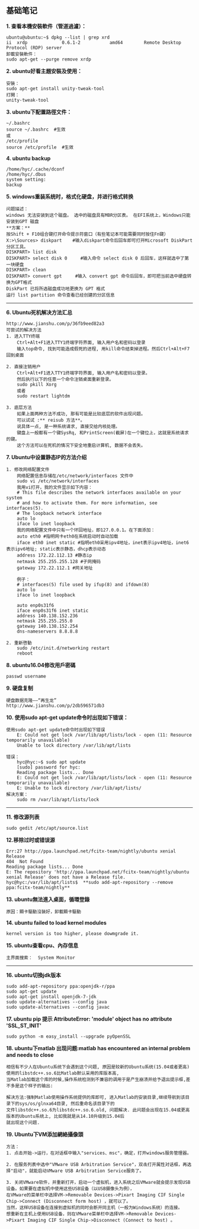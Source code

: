 ## 基础笔记 

**1. 查看本機安裝軟件（管道過濾）：**

    ubuntu@ubuntu:~$ dpkg --list | grep xrd
    ii  xrdp             0.6.1-2           amd64        Remote Desktop Protocol (RDP) server
    卸載安裝軟件：
    sudo apt-get --purge remove xrdp

**2. ubuntu好看主題安裝及使用：**

    安裝：
    sudo apt-get install unity-tweak-tool
    打開：
    unity-tweak-tool

**3. ubuntu下配置路徑文件：**

    ~/.bashrc
    source ~/.bashrc  #生效
    或
    /etc/profile
    source /etc/profile  #生效

**4. ubuntu backup**
  
    /home/hyc/.cache/dconf
    /home/hyc/.dbus
    system setting:
    backup

**5. windows重装系统时，格式化硬盘，并进行格式转换**

    问题描述：    
    windows 无法安装到这个磁盘。 选中的磁盘具有MBR分区表。 在EFI系统上，Windows只能安装到GPT 磁盘
    **方案：**
    按Shift + F10组合键打开命令提示符窗口（有些笔记本可能需要同时按住Fn键）    
    X:>\Sources> diskpart    #输入diskpart命令后回车即可打开Microsoft DiskPart分区工具。    
    DISKPART> list disk    
    DISKPART> select disk 0     #输入命令 select disk 0 后回车，这样就选中了第一块硬盘    
    DISKPART> clean    
    DISKPART> convert gpt     #输入 convert gpt 命令后回车，即可把当前选中硬盘转换为GPT格式    
    DiskPart 已将所选磁盘成功地更换为 GPT 格式    
    运行 list partition 命令查看已经创建的分区信息

---

**6. Ubuntu死机解决方法汇总**

    http://www.jianshu.com/p/36fb9eed82a3
    可尝试的解决方法
    1. 进入TTY终端
        Ctrl+Alt+F1进入TTY1终端字符界面, 输入用户名和密码以登录
        输入top命令, 找到可能造成假死的进程, 用kill命令结束掉进程。然后Ctrl+Alt+F7回到桌面

    2. 直接注销用户
        Ctrl+Alt+F1进入TTY1终端字符界面, 输入用户名和密码以登录。
        然后执行以下的任意一个命令注销桌面重新登录。
        sudo pkill Xorg
        或者
        sudo restart lightdm

    3. 底层方法
        如果上面两种方法不成功, 那有可能是比较底层的软件出现问题。
        可以试试 :** reisub 方法**。
        说具体一点, 是一种系统请求, 直接交给内核处理。
        键盘上一般都有一个键SysRq, 和PrintScreen(截屏)在一个键位上，这就是系统请求的键。
        这个方法可以在死机的情况下安全地重启计算机, 数据不会丢失。

**7. Ubuntu中设置静态IP的方法介绍**

    1. 修改网络配置文件 
        网络配置信息存储在/etc/network/interfaces 文件中 
        sudo vi /etc/network/interfaces 
        我用vi打开，我的文件显示如下内容： 
        # This file describes the network interfaces available on your system 
        # and how to activate them. For more information, see interfaces(5). 
        # The loopback network interface 
        auto lo 
        iface lo inet loopback 
        我的网络配置文件中只有一个环回地址，即127.0.0.1。在下面添加： 
        auto eth0 #指明网卡eth0在系统启动时自动加载 
        iface eth0 inet static #指明eth0采用ipv4地址，inet表示ipv4地址，inet6表示ipv6地址; static表示静态，dhcp表示动态 
        address 172.22.112.13 #静态ip 
        netmask 255.255.255.128 #子网掩码 
        gateway 172.22.112.1 #网关地址 
  
        例子：
        # interfaces(5) file used by ifup(8) and ifdown(8)
        auto lo
        iface lo inet loopback

        auto enp0s31f6
        iface enp0s31f6 inet static
        address 140.138.152.236
        netmask 255.255.255.0
        gateway 140.138.152.254
        dns-nameservers 8.8.8.8
  
    2. 重新啓動
        sudo /etc/init.d/networking restart
        reboot
  
  
**8. ubuntu16.04修改用戶密碼**

    passwd username
  
  
**9. 硬盘复制**

    硬盘数据克隆——“再生龙”
    http://www.jianshu.com/p/2db596571db3
    
**10. 使用sudo apt-get update命令时出现如下错误：**

    使用sudo apt-get update命令时出现如下错误
        E: Could not get lock /var/lib/apt/lists/lock - open (11: Resource temporarily unavailable)
        Unable to lock directory /var/lib/apt/lists

    错误：
        hyc@hyc:~$ sudo apt update
        [sudo] password for hyc:    
        Reading package lists... Done
        E: Could not get lock /var/lib/apt/lists/lock - open (11: Resource temporarily unavailable)
        E: Unable to lock directory /var/lib/apt/lists/
    解决方案：
        sudo rm /var/lib/apt/lists/lock

---

**11. 修改源列表**

    sudo gedit /etc/apt/source.list

**12.移除过时或错误源**
    
    Err:27 http://ppa.launchpad.net/fcitx-team/nightly/ubuntu xenial Release       
    404  Not Found
    Reading package lists... Done
    E: The repository 'http://ppa.launchpad.net/fcitx-team/nightly/ubuntu xenial Release' does not have a Release file.
    hyc@hyc:/var/lib/apt/lists$  **sudo add-apt-repository --remove ppa:fcitx-team/nightly**

**13. ubuntu無法進入桌面，循環登錄**

    原因：顯卡驅動沒裝好，卸載顯卡驅動
  
**14. ubuntu failed to load kernel modules**

    kernel version is too higher, please dowmgrade it.
  
**15. ubuntu查看cpu、內存信息**

    主界面搜索：  System Monitor

---

**16. ubuntu切換jdk版本**

    sudo add-apt-repository ppa:openjdk-r/ppa  
    sudo apt-get update   
    sudo apt-get install openjdk-7-jdk 
    sudo update-alternatives --config java
    sudo update-alternatives --config javac
 
**17. ubuntu pip 提示 AttributeError: 'module' object has no attribute 'SSL_ST_INIT'**

    sudo python -m easy_install --upgrade pyOpenSSL

**18. ubuntu下matlab 出现问题:matlab has encountered an internal problem and needs to close**
    
    相信有不少人在Ubuntu系统下会遇到这个问题, 原因是较新的Ubuntu系统(15.04或者更高)使用的libstdc++.so.6比Matlab默认采用的库版本高, 
    当Matlab加载这个库的时候,操作系统检测到不兼容的调用于是产生崩溃并给予退出提示框,差不多是这个样子的输出:

    解决方法:强制Matlab使用操作系统提供的库即可, 进入Matlab的安装目录,继续导航到该目录下的sys/os/glnxa64目录, 然后重命名该目录下的
    文件libstdc++.so.6为libstdc++.so.6.old, 问题解决. 此问题会出现在15.04或更高版本的Ubuntu系统上, 比如我就是从14.10升级到15.04后
    就出现这个问题.

**19. Ubuntu下VM添加網絡攝像頭**

    方法：
    1. 点击开始->运行，在对话框中输入"services、msc"，确定，打开windows服务管理器。
    
    2. 在服务列表中选中"VMware USB Arbitration Service"，双击打开属性对话框，再选择"启动"，就能启动VMware USB Arbitration Service服务了。
    
    3. 关闭VMware软件，并重新打开，启动一个虚拟机，进入系统之后VMware就会提示发现USB设备。如果要在虚拟机中使用这些USB设备（以USB摄像头为例），
    在VMware的菜单栏中选择VM->Removable Devices->Pixart Imaging CIF Single Chip->Connect (Disconnect form host) ，就可以了。
    当然，这样USB设备在连接到虚拟机的同时会断开同主机（一般为Windows系统）的连接。
    想重新在主机上使用USB设备，则在VMware菜单栏中选择VM->Removable Devices->Pixart Imaging CIF Single Chip->Disconnect (Connect to host) 。



